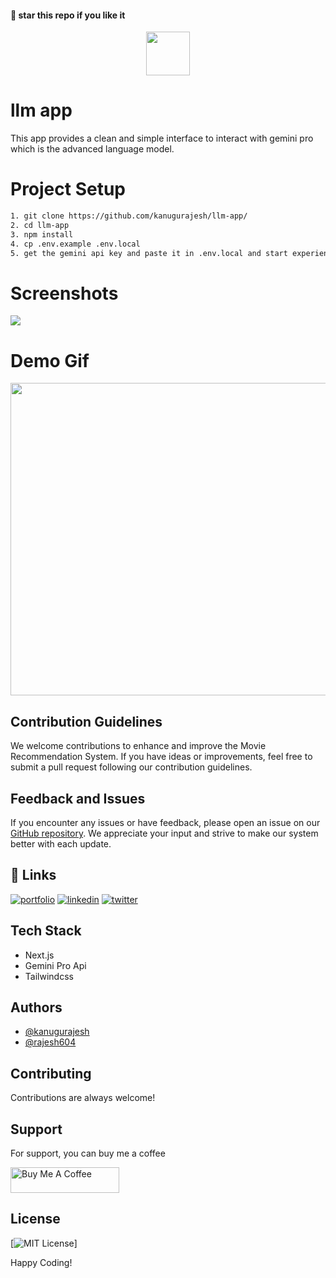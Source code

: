 #### 🌟 star this repo if you like it

<div align="center">
  <img src="https://github.com/kanugurajesh/llm-app/assets/120458029/74c20db8-add9-42a7-80df-05ba6795b19b" alt="" width=70 height=70>
</div>

# llm app
This app provides a clean and simple interface to interact with gemini pro which is the advanced language model.

# Project Setup

```bash
1. git clone https://github.com/kanugurajesh/llm-app/
2. cd llm-app
3. npm install
4. cp .env.example .env.local
5. get the gemini api key and paste it in .env.local and start experiencing the app
```
# Screenshots
<img src="https://github.com/kanugurajesh/llm-app/assets/120458029/0ecad117-14b2-49ec-961b-d4952c61559a">

# Demo Gif
<img src="https://github.com/kanugurajesh/llm-app/assets/120458029/6c273bf9-9fd5-4405-89ff-9ff071418c0d" width=1050 height=500 >

## Contribution Guidelines

We welcome contributions to enhance and improve the Movie Recommendation System. If you have ideas or improvements, feel free to submit a pull request following our contribution guidelines.

## Feedback and Issues

If you encounter any issues or have feedback, please open an issue on our [GitHub repository](https://github.com/kanugurajesh/Movie-Recommendation-System/issues). We appreciate your input and strive to make our system better with each update.

## 🔗 Links
[![portfolio](https://img.shields.io/badge/my_portfolio-000?style=for-the-badge&logo=ko-fi&logoColor=white)](https://rajeshportfolio.me/)
[![linkedin](https://img.shields.io/badge/linkedin-0A66C2?style=for-the-badge&logo=linkedin&logoColor=white)](https://www.linkedin.com/in/rajesh-kanugu-aba8a3254/)
[![twitter](https://img.shields.io/badge/twitter-1DA1F2?style=for-the-badge&logo=twitter&logoColor=white)](https://twitter.com/exploringengin1)

## Tech Stack

- Next.js
- Gemini Pro Api
- Tailwindcss

## Authors

- [@kanugurajesh](https://www.github.com/kanugurajesh)
- [@rajesh604](https://www.github.com/rajesh604)

## Contributing

Contributions are always welcome!

## Support

For support, you can buy me a coffee

<a href="https://www.buymeacoffee.com/kanugurajen" target="_blank"><img src="https://cdn.buymeacoffee.com/buttons/default-orange.png" alt="Buy Me A Coffee" height="41" width="174"></a>

## License
[![MIT License](https://img.shields.io/badge/License-MIT-green.svg)]

Happy Coding!
